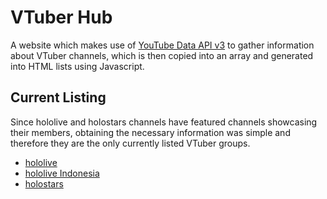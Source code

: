 # VTuber Hub
A website which makes use of [YouTube Data API v3](https://developers.google.com/youtube/v3) to gather information about VTuber channels, which is then copied into an array and generated into HTML lists using Javascript.

## Current Listing

Since hololive and holostars channels have featured channels showcasing their members, obtaining the necessary information was simple and therefore they are the only currently listed VTuber groups.

* [hololive](https://www.youtube.com/channel/UCJFZiqLMntJufDCHc6bQixg)
* [hololive Indonesia](https://www.youtube.com/channel/UCfrWoRGlawPQDQxxeIDRP0Q)
* [holostars](https://www.youtube.com/channel/UCWsfcksUUpoEvhia0_ut0bA)
